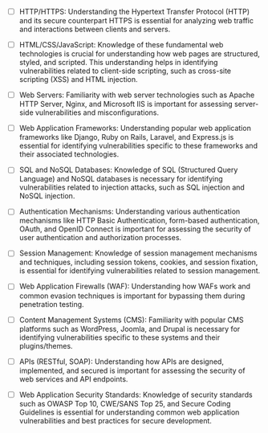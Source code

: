 

- [ ] HTTP/HTTPS: Understanding the Hypertext Transfer Protocol (HTTP) and its secure counterpart HTTPS is essential for analyzing web traffic and interactions between clients and servers.

- [ ] HTML/CSS/JavaScript: Knowledge of these fundamental web technologies is crucial for understanding how web pages are structured, styled, and scripted. This understanding helps in identifying vulnerabilities related to client-side scripting, such as cross-site scripting (XSS) and HTML injection.
- [ ] Web Servers: Familiarity with web server technologies such as Apache HTTP Server, Nginx, and Microsoft IIS is important for assessing server-side vulnerabilities and misconfigurations.
- [ ] Web Application Frameworks: Understanding popular web application frameworks like Django, Ruby on Rails, Laravel, and Express.js is essential for identifying vulnerabilities specific to these frameworks and their associated technologies.
- [ ] SQL and NoSQL Databases: Knowledge of SQL (Structured Query Language) and NoSQL databases is necessary for identifying vulnerabilities related to injection attacks, such as SQL injection and NoSQL injection.
- [ ] Authentication Mechanisms: Understanding various authentication mechanisms like HTTP Basic Authentication, form-based authentication, OAuth, and OpenID Connect is important for assessing the security of user authentication and authorization processes.
- [ ] Session Management: Knowledge of session management mechanisms and techniques, including session tokens, cookies, and session fixation, is essential for identifying vulnerabilities related to session management.
- [ ] Web Application Firewalls (WAF): Understanding how WAFs work and common evasion techniques is important for bypassing them during penetration testing.
- [ ] Content Management Systems (CMS): Familiarity with popular CMS platforms such as WordPress, Joomla, and Drupal is necessary for identifying vulnerabilities specific to these systems and their plugins/themes.
- [ ] APIs (RESTful, SOAP): Understanding how APIs are designed, implemented, and secured is important for assessing the security of web services and API endpoints.
- [ ] Web Application Security Standards: Knowledge of security standards such as OWASP Top 10, CWE/SANS Top 25, and Secure Coding Guidelines is essential for understanding common web application vulnerabilities and best practices for secure development.